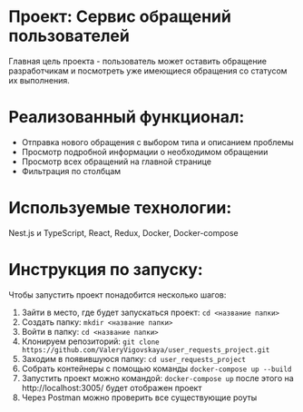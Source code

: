 
<h1> Проект: Сервис обращений пользователей </h1>

 Главная цель проекта - пользователь может оставить обращение разработчикам и посмотреть уже имеющиеся обращения со статусом их выполнения.

# Реализованный функционал:
<ul>
  <li>Отправка нового обращения с выбором типа и описанием проблемы</li>
  <li>Просмотр подробной информации о необходимом обращении</li>
  <li>Просмотр всех обращений на главной странице</li>
  <li>Фильтрация по столбцам</li>
</ul>

# Используемые технологии:
Nest.js и TypeScript, React, Redux, Docker, Docker-compose


# Инструкция по запуску:
Чтобы запустить проект понадобится несколько шагов:
1. Зайти в место, где будет запускаться проект: 
   `cd <название папки>`
2. Создать папку:
   `mkdir <название папки>`
3. Войти в папку:
   `cd <название папки>`
4. Клонируем репозиторий:
   `git clone https://github.com/ValeryVigovskaya/user_requests_project.git`
5. Заходим в появившуюся папку:
   `cd user_requests_project`
6. Собрать контейнеры с помощью команды
   `docker-compose up --build`
7. Запустить проект можно командой:
   `docker-compose up`
   после этого на http://localhost:3005/ будет отображен проект
8.  Через Postman можно проверить все существующие роуты